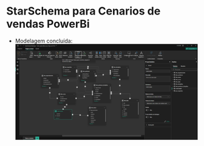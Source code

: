 # StarSchema para Cenarios de vendas PowerBi

- Modelagem concluída:
![image](image.png)





 















